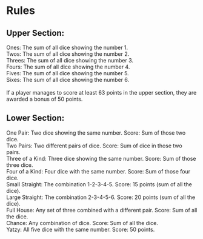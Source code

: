 # Rules
## Upper Section:
Ones: The sum of all dice showing the number 1.<br>
Twos: The sum of all dice showing the number 2.<br>
Threes: The sum of all dice showing the number 3.<br>
Fours: The sum of all dice showing the number 4.<br>
Fives: The sum of all dice showing the number 5.<br>
Sixes: The sum of all dice showing the number 6.<br>
<br>
If a player manages to score at least 63 points in the upper section, they are awarded a bonus of 50 points.<br>

## Lower Section:
One Pair: Two dice showing the same number. Score: Sum of those two dice.<br>
Two Pairs: Two different pairs of dice. Score: Sum of dice in those two pairs.<br>
Three of a Kind: Three dice showing the same number. Score: Sum of those three dice.<br>
Four of a Kind: Four dice with the same number. Score: Sum of those four dice.<br>
Small Straight: The combination 1-2-3-4-5. Score: 15 points (sum of all the dice).<br>
Large Straight: The combination 2-3-4-5-6. Score: 20 points (sum of all the dice).<br>
Full House: Any set of three combined with a different pair. Score: Sum of all the dice.<br>
Chance: Any combination of dice. Score: Sum of all the dice.<br>
Yatzy: All five dice with the same number. Score: 50 points.

